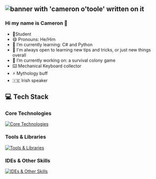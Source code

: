 ![banner with 'cameron o'toole' written on it](./CAMERON%20O’TOOLE.jpg)
---

### Hi my name is Cameron 👋

- 📝Student
- 😄 Pronouns: He/Him 
- 🌱 I’m currently learning: C# and Python
- 🤔 I'm always open to learning new tips and tricks, or just new things overall
- 🔭 I’m currently working on: a survival colony game
- ⌨️ Mechanical Keyboard collector
- ⚡ Mythology buff
- :ireland: Irish speaker

## 💻 Tech Stack

### Core Technologies
[![Core Technologies](https://skillicons.dev/icons?i=js,cs,py,flask,express,react,redux,mongodb,postgres,sequelize,unity&perline=6)](https://skillicons.dev)

### Tools & Libraries
[![Tools & Libraries](https://skillicons.dev/icons?i=ts,ruby,html,CSS,bootstrap,tailwind,jquery,jest,materialui,sqlite,babel,vercel,npm,nodejs&perline=7)](https://skillicons.dev)

### IDEs & Other Skills
[![IDEs & Other Skills](https://skillicons.dev/icons?i=vscode,postman,md,notion,blender,gitlab&perline=6)](https://skillicons.dev)
